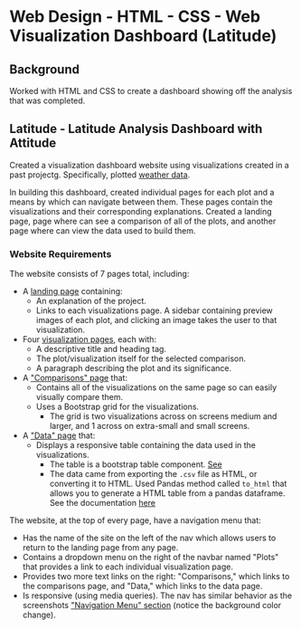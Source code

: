 # Web Design - HTML - CSS - Web Visualization Dashboard (Latitude)

## Background

Worked with HTML and CSS to create a dashboard showing off the analysis that was completed.

## Latitude - Latitude Analysis Dashboard with Attitude

Created a visualization dashboard website using visualizations created in a past projectg. Specifically, plotted [weather data](Resources/cities.csv).

In building this dashboard, created individual pages for each plot and a means by which can navigate between them. These pages contain the visualizations and their corresponding explanations. Created a landing page, page where can see a comparison of all of the plots, and another page where can view the data used to build them.

### Website Requirements

The website consists of 7 pages total, including:

* A [landing page](#landing-page) containing:
  * An explanation of the project.
  * Links to each visualizations page. A sidebar containing preview images of each plot, and clicking an image takes the user to that visualization.
* Four [visualization pages](#visualization-pages), each with:
  * A descriptive title and heading tag.
  * The plot/visualization itself for the selected comparison.
  * A paragraph describing the plot and its significance.
* A ["Comparisons" page](#comparisons-page) that:
  * Contains all of the visualizations on the same page so can easily visually compare them.
  * Uses a Bootstrap grid for the visualizations.
    * The grid is two visualizations across on screens medium and larger, and 1 across on extra-small and small screens.
* A ["Data" page](#data-page) that:
  * Displays a responsive table containing the data used in the visualizations.
    * The table is a bootstrap table component. [See](https://getbootstrap.com/docs/4.3/content/tables/#responsive-tables)
    * The data came from exporting the `.csv` file as HTML, or converting it to HTML. Used Pandas method called `to_html` that allows you to generate a HTML table from a pandas dataframe. See the documentation [here](https://pandas.pydata.org/pandas-docs/version/0.17.0/generated/pandas.DataFrame.to_html.html)

The website, at the top of every page, have a navigation menu that:

* Has the name of the site on the left of the nav which allows users to return to the landing page from any page.
* Contains a dropdown menu on the right of the navbar named "Plots" that provides a link to each individual visualization page.
* Provides two more text links on the right: "Comparisons," which links to the comparisons page, and "Data," which links to the data page.
* Is responsive (using media queries). The nav has similar behavior as the screenshots ["Navigation Menu" section](#navigation-menu) (notice the background color change).

